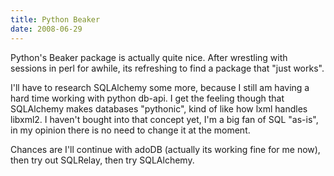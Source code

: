 ```yaml
---
title: Python Beaker
date: 2008-06-29
---
```

Python's Beaker package is actually quite nice. After wrestling with sessions in perl for awhile, its refreshing to find a package that "just works".

I'll have to research SQLAlchemy some more, because I still am having a hard time working with python db-api. I get the feeling though that SQLAlchemy makes databases "pythonic", kind of like how lxml handles libxml2. I haven't bought into that concept yet, I'm a big fan of SQL "as-is", in my opinion there is no need to change it at the moment.

Chances are I'll continue with adoDB (actually its working fine for me now), then try out SQLRelay, then try SQLAlchemy.

